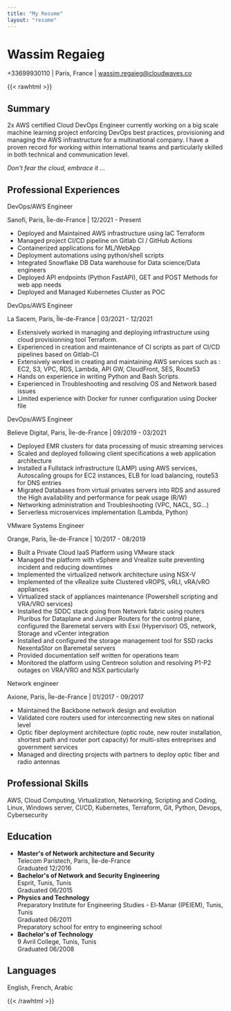 ```yaml
---
title: "My Resume"
layout: "resume"
---
```


# Wassim Regaieg

+33699930110 | Paris, France | wassim.regaieg@cloudwaves.co

{{< rawhtml >}}
<div class="resume-body">
  <h2>Summary</h2>
  <p>2x AWS certified Cloud DevOps Engineer currently working on a big scale machine learning project enforcing DevOps best practices, provisioning and managing the AWS infrastructure for a multinational company. I have a proven record for working within international teams and particularly skilled in both technical and communication level.</p>
  <p><em>Don't fear the cloud, embrace it ...</em></p>
  <h2>Professional Experiences</h2>
  <div class="job">
    <p class="job-title">DevOps/AWS Engineer</p>
    <p class="job-details">Sanofi, Paris, Île-de-France | 12/2021 - Present</p>
    <ul>
      <li>Deployed and Maintained AWS infrastructure using IaC Terraform</li>
      <li>Managed project CI/CD pipeline on Gitlab CI / GitHub Actions</li>
      <li>Containerized applications for ML/WebApp</li>
      <li>Deployment automations using python/shell scripts</li>
      <li>Integrated Snowflake DB Data warehouse for Data science/Data engineers</li>
      <li>Deployed API endpoints (Python FastAPI), GET and POST Methods for web app needs</li>
      <li>Deployed and Managed Kubernetes Cluster as POC</li>
    </ul>
  </div>
  <div class="job">
    <p class="job-title">DevOps/AWS Engineer</p>
    <p class="job-details">La Sacem, Paris, Île-de-France | 03/2021 - 12/2021</p>
    <ul>
      <li>Extensively worked in managing and deploying infrastructure using cloud provisionning tool Terraform.</li>
      <li>Experienced in creation and maintenance of CI scripts as part of CI/CD pipelines based on Gitlab-CI</li>
      <li>Extensively worked in creating and maintaining AWS services such as : EC2, S3, VPC, RDS, Lambda, API GW, CloudFront, SES, Route53</li>
      <li>Hands on experience in writing Python and Bash Scripts.</li>
      <li>Experienced in Troubleshooting and resolving OS and Network based issues</li>
      <li>Limited experience with Docker for runner configuration using Docker file</li>
    </ul>
  </div>
  <div class="job">
    <p class="job-title">DevOps/AWS Engineer</p>
    <p class="job-details">Believe Digital, Paris, Île-de-France | 09/2019 - 03/2021</p>
    <ul>
      <li>Deployed EMR clusters for data processing of music streaming services</li>
      <li>Scaled and deployed following client specifications a web application architecture</li>
      <li>Installed a Fullstack infrastructure (LAMP) using AWS services, Autoscaling groups for EC2 instances, ELB for load balancing, route53 for DNS entries</li>
      <li>Migrated Databases from virtual privates servers into RDS and assured the High availability and performance for peak usage (R/W)</li>
      <li>Networking administration and Troubleshooting (VPC, NACL, SG...)</li>
      <li>Serverless microservices implementation (Lambda, Python)</li>
    </ul>
  </div>
  <div class="job">
    <p class="job-title">VMware Systems Engineer</p>
    <p class="job-details">Orange, Paris, Île-de-France | 10/2017 - 08/2019</p>
    <ul>
      <li>Built a Private Cloud IaaS Platform using VMware stack</li>
      <li>Managed the platform with vSphere and Vrealize suite preventing incident and reducing downtimes</li>
      <li>Implemented the virtualized network architecture using NSX-V</li>
      <li>Implemented of the vRealize suite Clustered vROPS, vRLI, vRA/vRO appliances</li>
      <li>Virtualized stack of appliances maintenance (Powershell scripting and VRA/VRO services)</li>
      <li>Installed the SDDC stack going from Network fabric using routers Pluribus for Dataplane and Juniper Routers for the control plane, configured the Baremetal servers with Esxi (Hypervisor) OS, network, Storage and vCenter integration</li>
      <li>Installed and configured the storage management tool for SSD racks NexentaStor on Baremetal servers</li>
      <li>Provided documentation self written for operations team</li>
      <li>Monitored the platform using Centreon solution and resolving P1-P2 outages on VRA/VRO and NSX particularly</li>
    </ul>
  </div>
  <div class="job">
    <p class="job-title">Network engineer</p>
    <p class="job-details">Axione, Paris, Île-de-France | 01/2017 - 09/2017</p>
    <ul>
      <li>Maintained the Backbone network design and evolution</li>
      <li>Validated core routers used for interconnecting new sites on national level</li>
      <li>Optic fiber deployment architecture (optic route, new router installation, shortest path and router port capacity) for multi-sites entreprises and government services</li>
      <li>Managed and directing projects with partners to deploy optic fiber and radio antennas</li>
    </ul>
  </div>
  <h2>Professional Skills</h2>
  <p>AWS, Cloud Computing, Virtualization, Networking, Scripting and Coding, Linux, Windows server, CI/CD, Kubernetes, Terraform, Git, Python, Devops, Cybersecurity</p>
  <h2>Education</h2>
  <ul>
    <li>
      <strong>Master's of Network architecture and Security</strong><br>
      Telecom Paristech, Paris, Île-de-France<br>
      Graduated 12/2016
    </li>
    <li>
      <strong>Bachelor's of Network and Security Engineering</strong><br>
      Esprit, Tunis, Tunis<br>
      Graduated 06/2015
    </li>
    <li>
      <strong>Physics and Technology</strong><br>
      Preparatory Institute for Engineering Studies - El-Manar (IPEIEM), Tunis, Tunis<br>
      Graduated 06/2011<br>
      Preparatory school for entry to engineering school
    </li>
    <li>
      <strong>Bachelor's of Technology</strong><br>
      9 Avril College, Tunis, Tunis<br>
      Graduated 06/2008
    </li>
  </ul>
  <h2>Languages</h2>
  <p>English, French, Arabic</p>
</div>
{{< /rawhtml >}}